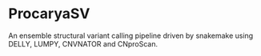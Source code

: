 # ProcaryaSV
An ensemble structural variant calling pipeline driven by snakemake using DELLY, LUMPY, CNVNATOR and CNproScan. 
